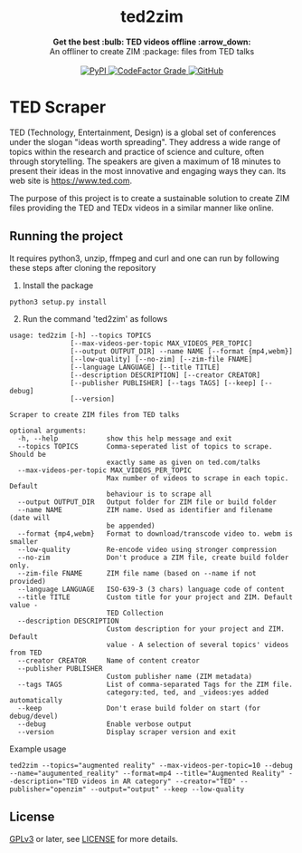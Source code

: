 <h1 align="center">ted2zim</h1>

<div align="center">
  <strong>Get the best :bulb: TED videos offline :arrow_down:</strong>
</div>
<div align="center">
  An offliner to create ZIM :package: files from TED talks
</div>

<br />

<div align="center">
  <!-- PyPI version -->
  <a href="https://pypi.org/project/ted2zim/">
    <img alt="PyPI" src="https://img.shields.io/pypi/v/ted2zim?style=for-the-badge">
  </a>
  <!-- Codefactor grade -->
  <a href="https://www.codefactor.io/repository/github/openzim/ted">
    <img alt="CodeFactor Grade" src="https://img.shields.io/codefactor/grade/github/openzim/ted/master?    label=codefactor&style=for-the-badge">
  </a>
  <!-- License -->
  <a href="https://www.gnu.org/licenses/gpl-3.0">
    <img alt="GitHub" src="https://img.shields.io/github/license/openzim/ted?color=blueviolet&style=for-the-badge">
  </a>
</div>



# TED Scraper

TED (Technology, Entertainment, Design) is a global set of conferences under the slogan "ideas worth spreading". They address a wide range of topics within the research and practice of science and culture, often through storytelling. The speakers are given a maximum of 18 minutes to present their ideas in the most innovative and engaging ways they can. Its web site is https://www.ted.com.

The purpose of this project is to create a sustainable solution to create ZIM files providing the TED and TEDx videos in a similar manner like online.


## Running the project

It requires python3, unzip, ffmpeg and curl and one can run by following these steps after cloning the repository

1. Install the package

```
python3 setup.py install
```

2. Run the command 'ted2zim' as follows

```
usage: ted2zim [-h] --topics TOPICS
               [--max-videos-per-topic MAX_VIDEOS_PER_TOPIC]
               [--output OUTPUT_DIR] --name NAME [--format {mp4,webm}]
               [--low-quality] [--no-zim] [--zim-file FNAME]
               [--language LANGUAGE] [--title TITLE]
               [--description DESCRIPTION] [--creator CREATOR]
               [--publisher PUBLISHER] [--tags TAGS] [--keep] [--debug]
               [--version]

Scraper to create ZIM files from TED talks

optional arguments:
  -h, --help            show this help message and exit
  --topics TOPICS       Comma-seperated list of topics to scrape. Should be
                        exactly same as given on ted.com/talks
  --max-videos-per-topic MAX_VIDEOS_PER_TOPIC
                        Max number of videos to scrape in each topic. Default
                        behaviour is to scrape all
  --output OUTPUT_DIR   Output folder for ZIM file or build folder
  --name NAME           ZIM name. Used as identifier and filename (date will
                        be appended)
  --format {mp4,webm}   Format to download/transcode video to. webm is smaller
  --low-quality         Re-encode video using stronger compression
  --no-zim              Don't produce a ZIM file, create build folder only.
  --zim-file FNAME      ZIM file name (based on --name if not provided)
  --language LANGUAGE   ISO-639-3 (3 chars) language code of content
  --title TITLE         Custom title for your project and ZIM. Default value -
                        TED Collection
  --description DESCRIPTION
                        Custom description for your project and ZIM. Default
                        value - A selection of several topics' videos from TED
  --creator CREATOR     Name of content creator
  --publisher PUBLISHER
                        Custom publisher name (ZIM metadata)
  --tags TAGS           List of comma-separated Tags for the ZIM file.
                        category:ted, ted, and _videos:yes added automatically
  --keep                Don't erase build folder on start (for debug/devel)
  --debug               Enable verbose output
  --version             Display scraper version and exit
```

Example usage

```
ted2zim --topics="augmented reality" --max-videos-per-topic=10 --debug --name="augumented_reality" --format=mp4 --title="Augmented Reality" --description="TED videos in AR category" --creator="TED" --publisher="openzim" --output="output" --keep --low-quality
```

## License

[GPLv3](https://www.gnu.org/licenses/gpl-3.0) or later, see
[LICENSE](LICENSE) for more details.
